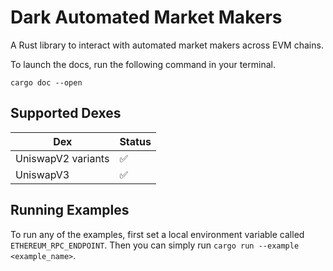 # Dark Automated Market Makers
A Rust library to interact with automated market makers across EVM chains.

To launch the docs, run the following command in your terminal. 
```
cargo doc --open
```

## Supported Dexes

| Dex | Status |
|----------|------|
| UniswapV2 variants  | ✅||
| UniswapV3  | ✅||


## Running Examples

To run any of the examples, first set a local environment variable called `ETHEREUM_RPC_ENDPOINT`. Then you can simply run `cargo run --example <example_name>`.

